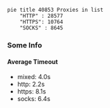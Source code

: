 
```mermaid
pie title 40853 Proxies in list
    "HTTP" : 28577
    "HTTPS": 10764
    "SOCKS" : 8645
```

### Some Info
#### Average Timeout

- mixed: 4.0s
- http: 2.2s
- https: 8.1s
- socks: 6.4s